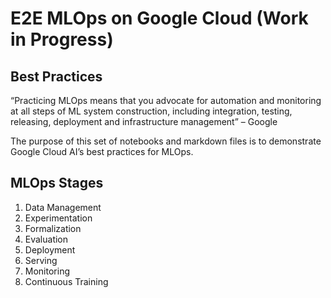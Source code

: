 
# E2E MLOps on Google Cloud (Work in Progress)
## Best Practices

“Practicing MLOps means that you advocate for automation and monitoring at all steps of ML system construction, including integration, testing, releasing, deployment and infrastructure management” – Google

The purpose of this set of notebooks and markdown files is to demonstrate Google Cloud AI’s best practices for MLOps.

## MLOps Stages

1. Data Management
2. Experimentation
3. Formalization
4. Evaluation
5. Deployment
6. Serving
7. Monitoring
8. Continuous Training
